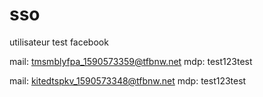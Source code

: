 # sso

utilisateur test facebook

mail: tmsmblyfpa_1590573359@tfbnw.net
mdp: test123test


mail: kitedtspkv_1590573348@tfbnw.net
mdp: test123test